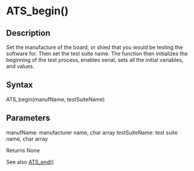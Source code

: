 # ATS\_begin() #

## Description ##
Set the manufacture of the board, or shied that you would be testing the software for. Then set the test suite name. The function then initializes the beginning of the test process, enables serial, sets all the initial variables, and values.

## Syntax ##
ATS\_begin(manufName, testSuiteName)

## Parameters ##
manufName: manufacturer name, char array
testSuiteName: test suite name, char array

Returns
None

See also
[ATS\_end()](ATS_end.md)
